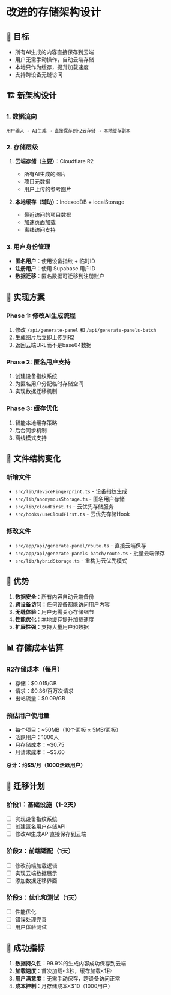 # 改进的存储架构设计

## 🎯 目标
- 所有AI生成的内容直接保存到云端
- 用户无需手动操作，自动云端存储
- 本地只作为缓存，提升加载速度
- 支持跨设备无缝访问

## 🏗️ 新架构设计

### 1. 数据流向
```
用户输入 → AI生成 → 直接保存到R2云存储 → 本地缓存副本
```

### 2. 存储层级
1. **云端存储（主要）**：Cloudflare R2
   - 所有AI生成的图片
   - 项目元数据
   - 用户上传的参考图片

2. **本地缓存（辅助）**：IndexedDB + localStorage
   - 最近访问的项目数据
   - 加速页面加载
   - 离线访问支持

### 3. 用户身份管理
- **匿名用户**：使用设备指纹 + 临时ID
- **注册用户**：使用 Supabase 用户ID
- **数据迁移**：匿名数据可迁移到注册账户

## 🔧 实现方案

### Phase 1: 修改AI生成流程
1. 修改 `/api/generate-panel` 和 `/api/generate-panels-batch`
2. 生成图片后立即上传到R2
3. 返回云端URL而不是base64数据

### Phase 2: 匿名用户支持
1. 创建设备指纹系统
2. 为匿名用户分配临时存储空间
3. 实现数据迁移机制

### Phase 3: 缓存优化
1. 智能本地缓存策略
2. 后台同步机制
3. 离线模式支持

## 📁 文件结构变化

### 新增文件
- `src/lib/deviceFingerprint.ts` - 设备指纹生成
- `src/lib/anonymousStorage.ts` - 匿名用户存储
- `src/lib/cloudFirst.ts` - 云优先存储服务
- `src/hooks/useCloudFirst.ts` - 云优先存储Hook

### 修改文件
- `src/app/api/generate-panel/route.ts` - 直接云端保存
- `src/app/api/generate-panels-batch/route.ts` - 批量云端保存
- `src/lib/hybridStorage.ts` - 重构为云优先模式

## 🚀 优势

1. **数据安全**：所有内容自动云端备份
2. **跨设备访问**：任何设备都能访问用户内容
3. **无缝体验**：用户无需关心存储细节
4. **性能优化**：本地缓存提升加载速度
5. **扩展性强**：支持大量用户和数据

## 📊 存储成本估算

### R2存储成本（每月）
- 存储：$0.015/GB
- 请求：$0.36/百万次请求
- 出站流量：$0.09/GB

### 预估用户使用量
- 每个项目：~50MB（10个面板 × 5MB/面板）
- 活跃用户：1000人
- 月存储成本：~$0.75
- 月请求成本：~$3.60

**总计：约$5/月（1000活跃用户）**

## 🔄 迁移计划

### 阶段1：基础设施（1-2天）
- [ ] 实现设备指纹系统
- [ ] 创建匿名用户存储API
- [ ] 修改AI生成API直接保存到云端

### 阶段2：前端适配（1天）
- [ ] 修改前端加载逻辑
- [ ] 实现云端数据展示
- [ ] 添加数据迁移界面

### 阶段3：优化和测试（1天）
- [ ] 性能优化
- [ ] 错误处理完善
- [ ] 用户体验测试

## 🎯 成功指标

1. **数据持久性**：99.9%的生成内容成功保存到云端
2. **加载速度**：首次加载<3秒，缓存加载<1秒
3. **用户满意度**：无需手动保存，跨设备访问正常
4. **成本控制**：月存储成本<$10（1000用户）
